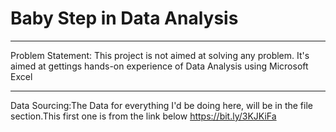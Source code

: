# Baby Step in Data Analysis

-----------------------------
Problem Statement: This project is not aimed at solving any problem. It's aimed at gettings hands-on experience of Data Analysis using Microsoft Excel

--------------------
Data Sourcing:The Data for everything I'd be doing here, will be in the file section.This first one is from the link below
https://bit.ly/3KJKiFa

